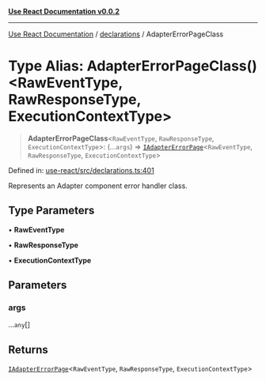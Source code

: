 [**Use React Documentation v0.0.2**](../../README.md)

***

[Use React Documentation](../../modules.md) / [declarations](../README.md) / AdapterErrorPageClass

# Type Alias: AdapterErrorPageClass()\<RawEventType, RawResponseType, ExecutionContextType\>

> **AdapterErrorPageClass**\<`RawEventType`, `RawResponseType`, `ExecutionContextType`\>: (...`args`) => [`IAdapterErrorPage`](../interfaces/IAdapterErrorPage.md)\<`RawEventType`, `RawResponseType`, `ExecutionContextType`\>

Defined in: [use-react/src/declarations.ts:401](https://github.com/stonemjs/use-react/blob/0635de04acc6b3a5c28dcf07d1e12a39a8b5e0b9/src/declarations.ts#L401)

Represents an Adapter component error handler class.

## Type Parameters

• **RawEventType**

• **RawResponseType**

• **ExecutionContextType**

## Parameters

### args

...`any`[]

## Returns

[`IAdapterErrorPage`](../interfaces/IAdapterErrorPage.md)\<`RawEventType`, `RawResponseType`, `ExecutionContextType`\>
